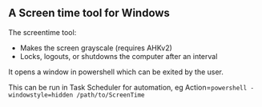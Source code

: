 A Screen time tool for Windows
---



The screentime tool:
- Makes the screen grayscale (requires AHKv2)
- Locks, logouts, or shutdowns the computer after an interval

It opens a window in powershell which can be exited by the user.

This can be run in Task Scheduler for automation, eg Action=`powershell -windowstyle=hidden /path/to/ScreenTime`
